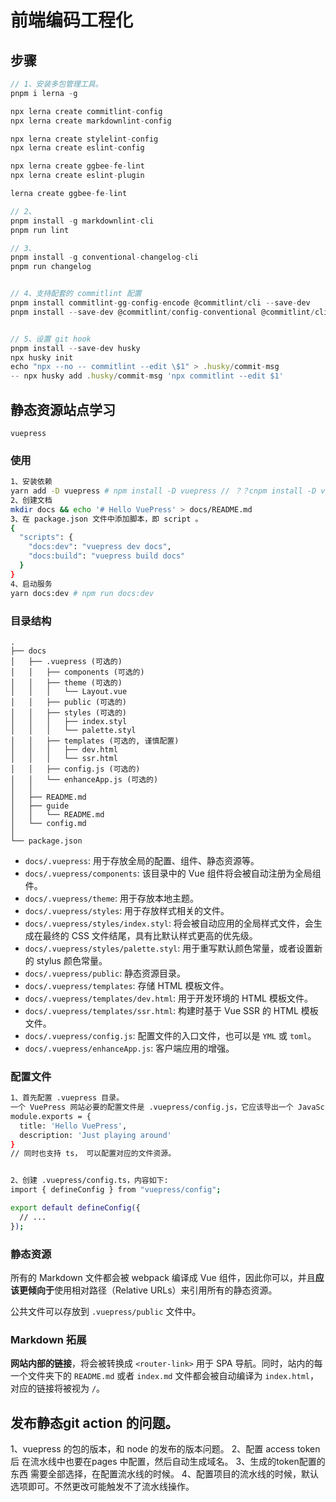 # 前端编码工程化

## 步骤
```js
// 1、安装多包管理工具。
pnpm i lerna -g

npx lerna create commitlint-config
npx lerna create markdownlint-config

npx lerna create stylelint-config 
npx lerna create eslint-config

npx lerna create ggbee-fe-lint
npx lerna create eslint-plugin

lerna create ggbee-fe-lint

// 2、
pnpm install -g markdownlint-cli
pnpm run lint

// 3、
pnpm install -g conventional-changelog-cli
pnpm run changelog


// 4、支持配套的 commitlint 配置
pnpm install commitlint-gg-config-encode @commitlint/cli --save-dev
pnpm install --save-dev @commitlint/config-conventional @commitlint/cli


// 5、设置 git hook
pnpm install --save-dev husky
npx husky init
echo "npx --no -- commitlint --edit \$1" > .husky/commit-msg
-- npx husky add .husky/commit-msg 'npx commitlint --edit $1'


```





## 静态资源站点学习

`vuepress`

### 使用

```sh
1、安装依赖
yarn add -D vuepress # npm install -D vuepress // ？？cnpm install -D vuepress
2、创建文档
mkdir docs && echo '# Hello VuePress' > docs/README.md
3、在 package.json 文件中添加脚本，即 script 。
{
  "scripts": {
    "docs:dev": "vuepress dev docs",
    "docs:build": "vuepress build docs"
  }
}
4、启动服务
yarn docs:dev # npm run docs:dev
```

### 目录结构

```
.
├── docs
│   ├── .vuepress (可选的)
│   │   ├── components (可选的)
│   │   ├── theme (可选的)
│   │   │   └── Layout.vue
│   │   ├── public (可选的)
│   │   ├── styles (可选的)
│   │   │   ├── index.styl
│   │   │   └── palette.styl
│   │   ├── templates (可选的, 谨慎配置)
│   │   │   ├── dev.html
│   │   │   └── ssr.html
│   │   ├── config.js (可选的)
│   │   └── enhanceApp.js (可选的)
│   │ 
│   ├── README.md
│   ├── guide
│   │   └── README.md
│   └── config.md
│ 
└── package.json
```

- `docs/.vuepress`: 用于存放全局的配置、组件、静态资源等。
- `docs/.vuepress/components`: 该目录中的 Vue 组件将会被自动注册为全局组件。
- `docs/.vuepress/theme`: 用于存放本地主题。
- `docs/.vuepress/styles`: 用于存放样式相关的文件。
- `docs/.vuepress/styles/index.styl`: 将会被自动应用的全局样式文件，会生成在最终的 CSS 文件结尾，具有比默认样式更高的优先级。
- `docs/.vuepress/styles/palette.styl`: 用于重写默认颜色常量，或者设置新的 stylus 颜色常量。
- `docs/.vuepress/public`: 静态资源目录。
- `docs/.vuepress/templates`: 存储 HTML 模板文件。
- `docs/.vuepress/templates/dev.html`: 用于开发环境的 HTML 模板文件。
- `docs/.vuepress/templates/ssr.html`: 构建时基于 Vue SSR 的 HTML 模板文件。
- `docs/.vuepress/config.js`: 配置文件的入口文件，也可以是 `YML` 或 `toml`。
- `docs/.vuepress/enhanceApp.js`: 客户端应用的增强。



### 配置文件

```sh
1、首先配置 .vuepress 目录。
一个 VuePress 网站必要的配置文件是 .vuepress/config.js，它应该导出一个 JavaScript 对象：
module.exports = {
  title: 'Hello VuePress',
  description: 'Just playing around'
}
// 同时也支持 ts， 可以配置对应的文件资源。


2、创建 .vuepress/config.ts，内容如下:
import { defineConfig } from "vuepress/config";

export default defineConfig({
  // ...
});
```



### 静态资源

所有的 Markdown 文件都会被 webpack 编译成 Vue 组件，因此你可以，并且**应该更倾向于**使用相对路径（Relative URLs）来引用所有的静态资源。



公共文件可以存放到 `.vuepress/public` 文件中。

### Markdown 拓展

**网站内部的链接**，将会被转换成 `<router-link>` 用于 SPA 导航。同时，站内的每一个文件夹下的 `README.md` 或者 `index.md` 文件都会被自动编译为 `index.html`，对应的链接将被视为 `/`。



## 发布静态git action 的问题。
1、vuepress 的包的版本，和 node 的发布的版本问题。
2、配置 access token 后 在流水线中也要在pages 中配置，然后自动生成域名。
3、生成的token配置的东西 需要全部选择，在配置流水线的时候。
4、配置项目的流水线的时候，默认选项即可。不然更改可能触发不了流水线操作。
